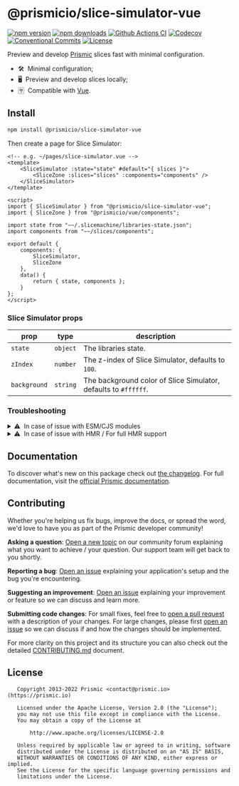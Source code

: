 <!--

Replace all on all files (README.md, CONTRIBUTING.md, bug_report.md, package.json):
- @prismicio/slice-simulator-vue
- Preview and develop Prismic slices fast with minimal configuration
- prismicio/slice-simulator
- slice-simulator

-->

# @prismicio/slice-simulator-vue

[![npm version][npm-version-src]][npm-version-href]
[![npm downloads][npm-downloads-src]][npm-downloads-href]
[![Github Actions CI][github-actions-ci-src]][github-actions-ci-href]
[![Codecov][codecov-src]][codecov-href]
[![Conventional Commits][conventional-commits-src]][conventional-commits-href]
[![License][license-src]][license-href]

Preview and develop [Prismic][prismic] slices fast with minimal configuration.

- 🛠 &nbsp;Minimal configuration;
- 🖥 &nbsp;Preview and develop slices locally;
- 🈂 &nbsp;Compatible with [Vue][vue].

## Install

```bash
npm install @prismicio/slice-simulator-vue
```

Then create a page for Slice Simulator:
```vue
<!-- e.g. ~/pages/slice-simulator.vue -->
<template>
	<SliceSimulator :state="state" #default="{ slices }">
		<SliceZone :slices="slices" :components="components" />
	</SliceSimulator>
</template>

<script>
import { SliceSimulator } from "@prismicio/slice-simulator-vue";
import { SliceZone } from "@prismicio/vue/components";

import state from "~~/.slicemachine/libraries-state.json";
import components from "~~/slices/components";

export default {
	components: {
		SliceSimulator,
		SliceZone
	},
	data() {
		return { state, components };
	}
};
</script>
```

### Slice Simulator props

| prop         | type       | description                                                       |
| ------------ | ---------- | ----------------------------------------------------------------- |
| `state`      | `object`   | The libraries state.                                              |
| `zIndex`     | `number`   | The z-index of Slice Simulator, defaults to `100`.                |
| `background` | `string`   | The background color of Slice Simulator, defaults to `#ffffff`. |

### Troubleshooting

<details>
<summary>⚠ &nbsp;In case of issue with ESM/CJS modules</summary>
<br />

Some versions of Webpack fails to resolve ESM modules correctly, to mitigate that, update the import to use CJS instead:

```diff
- import { SliceSimulator } from "@prismicio/slice-simulator-vue";
+ import { SliceSimulator } from "@prismicio/slice-simulator-vue/dist/index.cjs";
```

</details>

<details>
<summary>⚠ &nbsp;In case of issue with HMR / For full HMR support</summary>
<br />

If you're having trouble with HMR, or would like full HMR support, you can try updating your Slice Simulator page as follow:

```vue
<!-- e.g. ~/pages/slice-simulator.vue -->
<template>
	<SliceSimulator :state="state" #default="{ slices }">
		<SliceZone :slices="slices" />
	</SliceSimulator>
</template>

<script>
import { SliceSimulator } from "@prismicio/slice-simulator-vue";
import { SliceZone } from "@prismicio/vue/components";

import state from "~~/.slicemachine/libraries-state.json";
import components from "~~/slices/components";

export default {
	components: {
		SliceSimulator,
		SliceZone
	},
	data() {
		return { state, components };
	},
	// If using Webpack, add the following mounted hook for HMR full support:
	mounted() {
		if (module.hot) {
			// Path should be the same as your libraries state import
			module.hot.accept("~~/.slicemachine/libraries-state.json", () => {
				this.state = state;
			});
		}
	}
};
</script>
```

</details>

## Documentation

To discover what's new on this package check out [the changelog][changelog]. For full documentation, visit the [official Prismic documentation][prismic-docs].

## Contributing

Whether you're helping us fix bugs, improve the docs, or spread the word, we'd love to have you as part of the Prismic developer community!

**Asking a question**: [Open a new topic][forum-question] on our community forum explaining what you want to achieve / your question. Our support team will get back to you shortly.

**Reporting a bug**: [Open an issue][repo-bug-report] explaining your application's setup and the bug you're encountering.

**Suggesting an improvement**: [Open an issue][repo-feature-request] explaining your improvement or feature so we can discuss and learn more.

**Submitting code changes**: For small fixes, feel free to [open a pull request][repo-pull-requests] with a description of your changes. For large changes, please first [open an issue][repo-feature-request] so we can discuss if and how the changes should be implemented.

For more clarity on this project and its structure you can also check out the detailed [CONTRIBUTING.md][contributing] document.

## License

```
   Copyright 2013-2022 Prismic <contact@prismic.io> (https://prismic.io)

   Licensed under the Apache License, Version 2.0 (the "License");
   you may not use this file except in compliance with the License.
   You may obtain a copy of the License at

       http://www.apache.org/licenses/LICENSE-2.0

   Unless required by applicable law or agreed to in writing, software
   distributed under the License is distributed on an "AS IS" BASIS,
   WITHOUT WARRANTIES OR CONDITIONS OF ANY KIND, either express or implied.
   See the License for the specific language governing permissions and
   limitations under the License.
```

<!-- Links -->

[prismic]: https://prismic.io

<!-- TODO: Replace link with a more useful one if available -->

[prismic-docs]: https://prismic.io/docs
[changelog]: ./CHANGELOG.md
[contributing]: ./CONTRIBUTING.md
[vue]: https://vuejs.org

<!-- TODO: Replace link with a more useful one if available -->

[forum-question]: https://community.prismic.io
[repo-bug-report]: https://github.com/prismicio/slice-simulator/issues/new?assignees=&labels=bug&template=bug_report.md&title=
[repo-feature-request]: https://github.com/prismicio/slice-simulator/issues/new?assignees=&labels=enhancement&template=feature_request.md&title=
[repo-pull-requests]: https://github.com/prismicio/slice-simulator/pulls

<!-- Badges -->

[npm-version-src]: https://img.shields.io/npm/v/@prismicio/slice-simulator-vue/latest.svg
[npm-version-href]: https://npmjs.com/package/@prismicio/slice-simulator-vue
[npm-downloads-src]: https://img.shields.io/npm/dm/@prismicio/slice-simulator-vue.svg
[npm-downloads-href]: https://npmjs.com/package/@prismicio/slice-simulator-vue
[github-actions-ci-src]: https://github.com/prismicio/slice-simulator/workflows/ci/badge.svg
[github-actions-ci-href]: https://github.com/prismicio/slice-simulator/actions?query=workflow%3Aci
[codecov-src]: https://img.shields.io/codecov/c/github/prismicio/slice-simulator.svg
[codecov-href]: https://codecov.io/gh/prismicio/slice-simulator
[conventional-commits-src]: https://img.shields.io/badge/Conventional%20Commits-1.0.0-yellow.svg
[conventional-commits-href]: https://conventionalcommits.org
[license-src]: https://img.shields.io/npm/l/@prismicio/slice-simulator-vue.svg
[license-href]: https://npmjs.com/package/@prismicio/slice-simulator-vue
